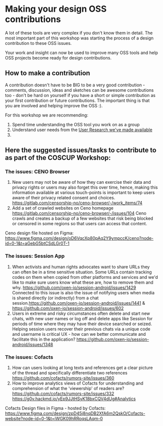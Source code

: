 # Making your design OSS contributions

A lot of these tools are very complex if you don't know them in detail. The most important part of this workshop was starting the process of a design contribution to these OSS issues.

Your work and insight can now be used to improve many OSS tools and help OSS projects become ready for design contributions.

## How to make a contribution

A contribution doesn't have to be BIG to be a very good contribution - comments, discussion, ideas and sketches can be awesome contributions too - don't be hard on yourself if you have a short or simple contribution as your first contribution or future contributions. The important thing is that you are involved and helping improve the OSS :).

For this workshop we are recommending:
1. Spend time understanding the OSS tool you work on as a group
2. Understand user needs from the [User Research we've made available]()
3. 


## Here the suggested issues/tasks to contribute to as part of the COSCUP Workshop:


### The issues: CENO Browser
1. New users may not be aware of how they can exercise their data and privacy rights or users may also forget this over time, hence, making this information available at various touch-points is important to keep users aware of their privacy related consent and choices.
https://gitlab.com/censorship-no/ceno-browser/-/work_items/74
2. Add a set of crawled websites on Ceno homepage
https://gitlab.com/censorship-no/ceno-browser/-/issues/104
Ceno crawls and creates a backup of a few websites that risk being blocked or censored in some regions so that users can access that content.

Ceno design file hosted on Figma: https://www.figma.com/design/oD6VqcXp80pAq2Y9ympccK/ceno?node-id=0-1&t=aGebG5btCSdLGr0T-1


### The issues: Session App
1. When activists and human rights advocates want to share URLs they can often be in a time sensitive situation. Some URLs contain tracking codes on them when copied from other platforms and services and we'd like to make sure users know what these are, how to remove them and why. https://github.com/oxen-io/session-android/issues/1429
Connected to this issue is also the issue of notifying users when media is shared directly (or indirectly) from a chat session.https://github.com/oxen-io/session-android/issues/1441 & https://github.com/oxen-io/session-android/issues/602
2. Users in extreme and risky circumstances often delete and start new chats, with new user names or log off and delete apps like Session for periods of time where they may have their device searched or seized. Helping session users recover their previous chats via a unique code and username is critical UX - how can we better communicate and facilitate this in the application? https://github.com/oxen-io/session-android/issues/1348


### The issues: Cofacts
1. How can users looking at long texts and references get a clear picture of the thread and specifically differentiate two references https://github.com/cofacts/rumors-site/issues/360
2. How to improve analytics views of Cofacts for understanding and comprehension of what the 'viewership' of readers are?https://github.com/cofacts/rumors-site/issues/332 https://g0v.hackmd.io/yEp9JJtHSyK18bxCQV4dUg#Analytics

Cofacts Design files in Figma - hosted by Cofacts:
https://www.figma.com/design/zpD45j8nqDB2XfA6m2QskO/Cofacts-website?node-id=0-1&t=iWGK09hRRoqsLAqm-0
